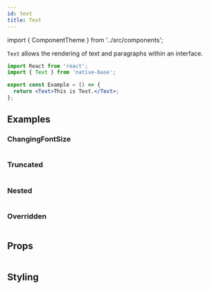 ```yaml
---
id: text
title: Text
---
```


import { ComponentTheme } from '../src/components';

`Text` allows the rendering of text and paragraphs within an interface.

```jsx isShowcase
import React from 'react';
import { Text } from 'native-base';

export const Example = () => {
  return <Text>This is Text.</Text>;
};
```

## Examples

### ChangingFontSize

```ComponentSnackPlayer path=components,primitives,Text,ChangingFontSize.tsx

```

### Truncated

```ComponentSnackPlayer path=components,primitives,Text,Truncated.tsx

```

### Nested

```ComponentSnackPlayer path=components,primitives,Text,Nested.tsx

```

### Overridden

```ComponentSnackPlayer path=components,primitives,Text,Overriden.tsx

```

## Props

```ComponentPropTable path=primitives,Text,index.tsx showStylingProps=true

```

## Styling

<ComponentTheme name="text" />
